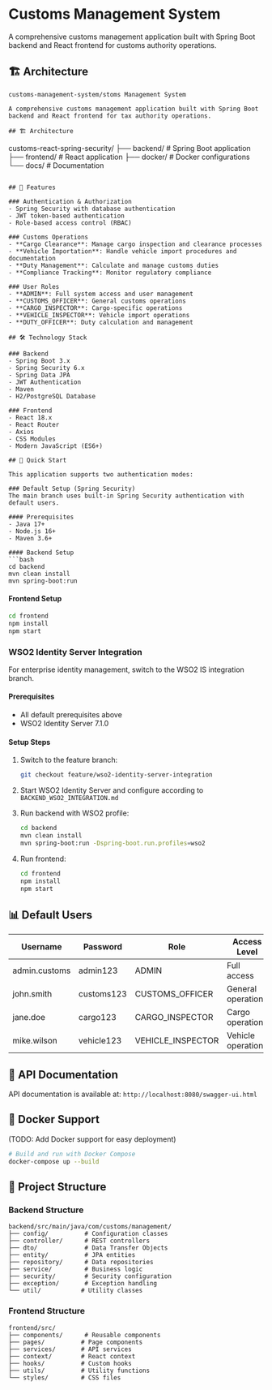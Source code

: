 # Customs Management System

A comprehensive customs management application built with Spring Boot backend and React frontend for customs authority operations.

## 🏗️ Architecture

```
customs-management-system/stoms Management System

A comprehensive customs management application built with Spring Boot backend and React frontend for tax authority operations.

## 🏗️ Architecture

```
customs-react-spring-security/
├── backend/          # Spring Boot application
├── frontend/         # React application
├── docker/          # Docker configurations
└── docs/            # Documentation
```

## 🚀 Features

### Authentication & Authorization
- Spring Security with database authentication
- JWT token-based authentication
- Role-based access control (RBAC)

### Customs Operations
- **Cargo Clearance**: Manage cargo inspection and clearance processes
- **Vehicle Importation**: Handle vehicle import procedures and documentation
- **Duty Management**: Calculate and manage customs duties
- **Compliance Tracking**: Monitor regulatory compliance

### User Roles
- **ADMIN**: Full system access and user management
- **CUSTOMS_OFFICER**: General customs operations
- **CARGO_INSPECTOR**: Cargo-specific operations
- **VEHICLE_INSPECTOR**: Vehicle import operations
- **DUTY_OFFICER**: Duty calculation and management

## 🛠️ Technology Stack

### Backend
- Spring Boot 3.x
- Spring Security 6.x
- Spring Data JPA
- JWT Authentication
- Maven
- H2/PostgreSQL Database

### Frontend
- React 18.x
- React Router
- Axios
- CSS Modules
- Modern JavaScript (ES6+)

## 🚀 Quick Start

This application supports two authentication modes:

### Default Setup (Spring Security)
The main branch uses built-in Spring Security authentication with default users.

#### Prerequisites
- Java 17+
- Node.js 16+
- Maven 3.6+

#### Backend Setup
```bash
cd backend
mvn clean install
mvn spring-boot:run
```

#### Frontend Setup
```bash
cd frontend
npm install
npm start
```

### WSO2 Identity Server Integration
For enterprise identity management, switch to the WSO2 IS integration branch.

#### Prerequisites
- All default prerequisites above
- WSO2 Identity Server 7.1.0

#### Setup Steps
1. Switch to the feature branch:
   ```bash
   git checkout feature/wso2-identity-server-integration
   ```

2. Start WSO2 Identity Server and configure according to `BACKEND_WSO2_INTEGRATION.md`

3. Run backend with WSO2 profile:
   ```bash
   cd backend
   mvn clean install
   mvn spring-boot:run -Dspring-boot.run.profiles=wso2
   ```

4. Run frontend:
   ```bash
   cd frontend
   npm install
   npm start
   ```

## 📊 Default Users

| Username | Password | Role | Access Level |
|----------|----------|------|--------------|
| admin.customs | admin123 | ADMIN | Full access |
| john.smith | customs123 | CUSTOMS_OFFICER | General operations |
| jane.doe | cargo123 | CARGO_INSPECTOR | Cargo operations |
| mike.wilson | vehicle123 | VEHICLE_INSPECTOR | Vehicle operations |

## 📝 API Documentation

API documentation is available at: `http://localhost:8080/swagger-ui.html`

## 🐳 Docker Support
(TODO: Add Docker support for easy deployment)
```bash
# Build and run with Docker Compose
docker-compose up --build
```

## 📁 Project Structure

### Backend Structure
```
backend/src/main/java/com/customs/management/
├── config/          # Configuration classes
├── controller/      # REST controllers
├── dto/             # Data Transfer Objects
├── entity/          # JPA entities
├── repository/      # Data repositories
├── service/         # Business logic
├── security/        # Security configuration
├── exception/       # Exception handling
└── util/           # Utility classes
```

### Frontend Structure
```
frontend/src/
├── components/      # Reusable components
├── pages/          # Page components
├── services/       # API services
├── context/        # React context
├── hooks/          # Custom hooks
├── utils/          # Utility functions
└── styles/         # CSS files
```
